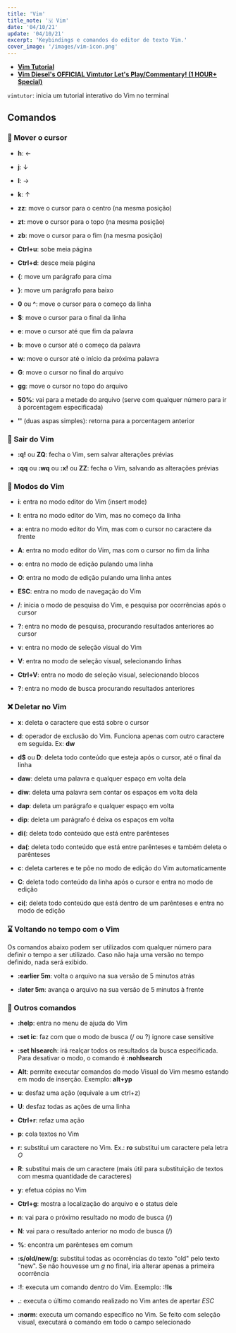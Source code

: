 ```yaml
---
title: 'Vim'
title_note: '🇻 Vim'
date: '04/10/21'
update: '04/10/21'
excerpt: 'Keybindings e comandos do editor de texto Vim.'
cover_image: '/images/vim-icon.png'
---
```


- **[Vim Tutorial](https://www.openvim.com/)**
- **[Vim Diesel's OFFICIAL Vimtutor Let's Play/Commentary! (1 HOUR+ Special)](https://www.youtube.com/watch?v=d8XtNXutVto)**

`vimtutor`: inicia um tutorial interativo do Vim no terminal

## Comandos

### 🏃 Mover o cursor

- **h**: ←

- **j**: ↓

- **l**: →

- **k**: ↑

- **zz**: move o cursor para o centro (na mesma posição)

- **zt**: move o cursor para o topo (na mesma posição)

- **zb**: move o cursor para o fim (na mesma posição)

- **Ctrl+u**: sobe meia página

- **Ctrl+d**: desce meia página

- **{**: move um parágrafo para cima

- **}**: move um parágrafo para baixo

- **0** ou **^**: move o cursor para o começo da linha

- **$**: move o cursor para o final da linha

- **e**: move o cursor até que fim da palavra

- **b**: move o cursor até o começo da palavra

- **w**: move o cursor até o início da próxima palavra

- **G**: move o cursor no final do arquivo

- **gg**: move o cursor no topo do arquivo

- **50%**: vai para a metade do arquivo (serve com qualquer número para ir à porcentagem especificada)

- **''** (duas aspas simples): retorna para a porcentagem anterior

### 🚪 Sair do Vim

- **:q!** ou **ZQ**: fecha o Vim, sem salvar alterações prévias

- **:qq** ou **:wq** ou **:x!** ou **ZZ**: fecha o Vim, salvando as alterações prévias

### 🎨 Modos do Vim

- **i**: entra no modo editor do Vim (insert mode)

- **I**: entra no modo editor do Vim, mas no começo da linha

- **a**: entra no modo editor do Vim, mas com o cursor no caractere da frente

- **A**: entra no modo editor do Vim, mas com o cursor no fim da linha

- **o**: entra no modo de edição pulando uma linha

- **O**: entra no modo de edição pulando uma linha antes

- **ESC**: entra no modo de navegação do Vim

- **/**: inicia o modo de pesquisa do Vim, e pesquisa por ocorrências após o cursor

- **?**: entra no modo de pesquisa, procurando resultados anteriores ao cursor

- **v**: entra no modo de seleção visual do Vim

- **V**: entra no modo de seleção visual, selecionando linhas

- **Ctrl+V**: entra no modo de seleção visual, selecionando blocos

- **?**: entra no modo de busca procurando resultados anteriores

### ❌ Deletar no Vim

- **x**: deleta o caractere que está sobre o cursor

- **d**: operador de exclusão do Vim. Funciona apenas com outro caractere em seguida. Ex: **dw**

- **d$** ou **D**: deleta todo conteúdo que esteja após o cursor, até o final da linha

- **daw**: deleta uma palavra e qualquer espaço em volta dela

- **diw**: deleta uma palavra sem contar os espaços em volta dela

- **dap**: deleta um parágrafo e qualquer espaço em volta

- **dip**: deleta um parágrafo é deixa os espaços em volta

- **di(**: deleta todo conteúdo que está entre parênteses

- **da(**: deleta todo conteúdo que está entre parênteses e também deleta o parênteses

- **c**: deleta carteres e te põe no modo de edição do Vim automaticamente

- **C**: deleta todo conteúdo da linha após o cursor e entra no modo de edição

- **ci(**: deleta todo conteúdo que está dentro de um parênteses e entra no modo de edição

### ⌛ Voltando no tempo com o Vim

Os comandos abaixo podem ser utilizados com qualquer número para definir o tempo a ser utilizado. Caso não haja uma versão no tempo definido, nada será exibido.

- **:earlier 5m**: volta o arquivo na sua versão de 5 minutos atrás

- **:later 5m**: avança o arquivo na sua versão de 5 minutos à frente

### 🧰 Outros comandos

- **:help**: entra no menu de ajuda do Vim

- **:set ic**: faz com que o modo de busca (/ ou ?) ignore case sensitive

- **:set hlsearch**: irá realçar todos os resultados da busca especificada. Para desativar o modo, o comando é **:nohlsearch**

- **Alt**: permite executar comandos do modo Visual do Vim mesmo estando em modo de inserção. Exemplo: **alt+yp**

- **u**: desfaz uma ação (equivale a um ctrl+z)

- **U**: desfaz todas as ações de uma linha

- **Ctrl+r**: refaz uma ação

- **p**: cola textos no Vim

- **r**: substitui um caractere no Vim. Ex.: **ro** substitui um caractere pela letra *O*

- **R**: substitui mais de um caractere (mais útil para substituição de textos com mesma quantidade de caracteres)

- **y**: efetua cópias no Vim

- **Ctrl+g**: mostra a localização do arquivo e o status dele

- **n**: vai para o próximo resultado no modo de busca (/)

- **N**: vai para o resultado anterior no modo de busca (/)

- **%**: encontra um parênteses em comum

- **:s/old/new/g**: substitui todas as ocorrências do texto "old" pelo texto "new". Se não houvesse um *g* no final, iria alterar apenas a primeira ocorrência

- **:!**: executa um comando dentro do Vim. Exemplo: **:!ls**

- **.**: executa o último comando realizado no Vim antes de apertar *ESC*

- **:norm**: executa um comando específico no Vim. Se feito com seleção visual, executará o comando em todo o campo selecionado
